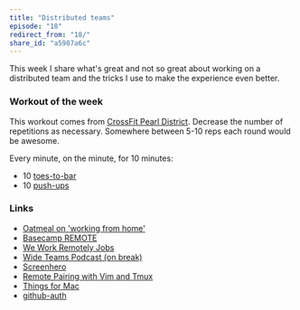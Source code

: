 ```yaml
---
title: "Distributed teams"
episode: "18"
redirect_from: "18/"
share_id: "a5987a6c"
---
```


This week I share what's great and not so great about working on a distributed team and the tricks I use to make the experience even better.

### Workout of the week

This workout comes from [CrossFit Pearl District](http://crossfitpd.com/2014/11/11-21-14-wod/). Decrease the number of repetitions as necessary. Somewhere between 5-10 reps each round would be awesome.

Every minute, on the minute, for 10 minutes:

- 10 [toes-to-bar](https://www.youtube.com/watch?v=IJZpz5C1dAA)
- 10 [push-ups](https://www.youtube.com/watch?v=M1IfJmVjKW0)

### Links

- [Oatmeal on 'working from home'](http://theoatmeal.com/comics/working_home)
- [Basecamp REMOTE](http://37signals.com/remote)
- [We Work Remotely Jobs](https://weworkremotely.com)
- [Wide Teams Podcast (on break)](http://www.wideteams.com/category/podcast)
- [Screenhero](https://screenhero.com)
- [Remote Pairing with Vim and Tmux](http://youtu.be/9jzWDr24UHQ?t=30m53s)
- [Things for Mac](https://culturedcode.com/things)
- [github-auth](https://github.com/chrishunt/github-auth)
